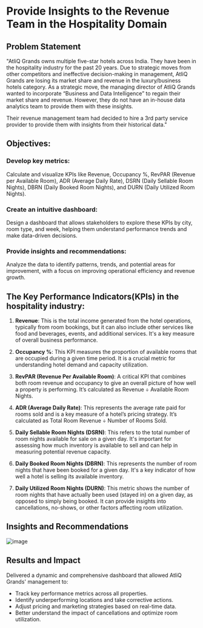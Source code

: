 # Provide Insights to the Revenue Team in the Hospitality Domain

## Problem Statement
"AtliQ Grands owns multiple five-star hotels across India. They have been in the hospitality industry for the past 20 years. Due to strategic moves from other competitors and ineffective decision-making in management, AtliQ Grands are losing its market share and revenue in the luxury/business hotels category. As a strategic move, the managing director of AtliQ Grands wanted to incorporate “Business and Data Intelligence” to regain their market share and revenue. However, they do not have an in-house data analytics team to provide them with these insights.

Their revenue management team had decided to hire a 3rd party service provider to provide them with insights from their historical data."

## Objectives:
### Develop key metrics:
Calculate and visualize KPIs like Revenue, Occupancy %, RevPAR (Revenue per Available Room), ADR (Average Daily Rate), DSRN (Daily Sellable Room Nights), DBRN (Daily Booked Room Nights), and DURN (Daily Utilized Room Nights).
### Create an intuitive dashboard: 
Design a dashboard that allows stakeholders to explore these KPIs by city, room type, and week, helping them understand performance trends and make data-driven decisions.
### Provide insights and recommendations: 
Analyze the data to identify patterns, trends, and potential areas for improvement, with a focus on improving operational efficiency and revenue growth.

## The Key Performance Indicators(KPIs) in the hospitality industry:

1. **Revenue**: This is the total income generated from the hotel operations, typically from room bookings, but it can also include other services like food and beverages, events, and additional services. It's a key measure of overall business performance.

2. **Occupancy %**: This KPI measures the proportion of available rooms that are occupied during a given time period. It is a crucial metric for understanding hotel demand and capacity utilization.

3. **RevPAR (Revenue Per Available Room)**: A critical KPI that combines both room revenue and occupancy to give an overall picture of how well a property is performing. It’s calculated as Revenue ÷ Available Room Nights.

4. **ADR (Average Daily Rate)**: This represents the average rate paid for rooms sold and is a key measure of a hotel’s pricing strategy. It’s calculated as Total Room Revenue ÷ Number of Rooms Sold.

5. **Daily Sellable Room Nights (DSRN)**: This refers to the total number of room nights available for sale on a given day. It's important for assessing how much inventory is available to sell and can help in measuring potential revenue capacity.

6. **Daily Booked Room Nights (DBRN)**: This represents the number of room nights that have been booked for a given day. It's a key indicator of how well a hotel is selling its available inventory.

7. **Daily Utilized Room Nights (DURN)**: This metric shows the number of room nights that have actually been used (stayed in) on a given day, as opposed to simply being booked. It can provide insights into cancellations, no-shows, or other factors affecting room utilization.

## Insights and Recommendations
![image](https://github.com/user-attachments/assets/1447296c-6bc9-4b73-bdef-df18f948c229)

## Results and Impact
Delivered a dynamic and comprehensive dashboard that allowed AtliQ Grands' management to:
* Track key performance metrics across all properties.
* Identify underperforming locations and take corrective actions.
* Adjust pricing and marketing strategies based on real-time data.
* Better understand the impact of cancellations and optimize room utilization.
